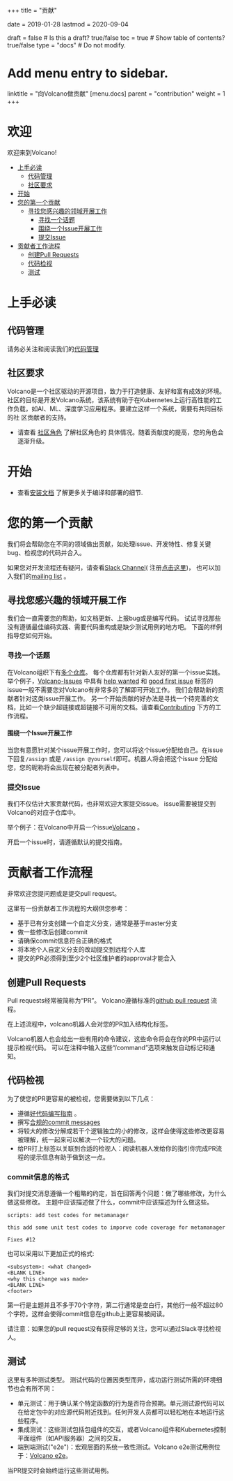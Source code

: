 +++
title = "贡献"


date = 2019-01-28
lastmod = 2020-09-04

draft = false  # Is this a draft? true/false
toc = true  # Show table of contents? true/false
type = "docs"  # Do not modify.

# Add menu entry to sidebar.
linktitle = "向Volcano做贡献"
[menu.docs]
  parent = "contribution"
  weight = 1
+++

# 欢迎

欢迎来到Volcano!

-   [上手必读](#before-you-get-started)
    -   [代码管理](#code-of-conduct)
    -   [社区要求](#community-expectations)
-   [开始](#getting-started)
-   [您的第一个贡献](#your-first-contribution)
    -   [寻找您感兴趣的领域开展工作](#find-something-to-work-on)
        -   [寻找一个话题](#find-a-good-first-topic)
        -   [围绕一个Issue开展工作](#work-on-an-issue)
        -   [提交Issue](#file-an-issue)
-   [贡献者工作流程](#contributor-workflow)
    -   [创建Pull Requests](#creating-pull-requests)
    -   [代码检视](#code-review)
    -   [测试](#testing)

# 上手必读

## 代码管理

请务必关注和阅读我们的[代码管理](https://github.com/volcano-sh/website/blob/master/CODE_OF_CONDUCT.md)

## 社区要求

Volcano是一个社区驱动的开源项目，致力于打造健康、友好和富有成效的环境。
社区的目标是开发Volcano系统，该系统有助于在Kubernetes上运行高性能的工作负载，如AI、ML、深度学习应用程序。要建立这样一个系统，需要有共同目标的社
区贡献者的支持。

- 请查看 [社区角色](https://github.com/volcano-sh/website/blob/master/content/en/docs/community-membership.md) 了解社区角色的
具体情况。随着贡献度的提高，您的角色会逐渐升级。


# 开始

- 查看[安装文档](https://github.com/volcano-sh/website/blob/master/content/en/docs/deployment.md) 了解更多关于编译和部署的细节.


# 您的第一个贡献

我们将会帮助您在不同的领域做出贡献，如处理issue、开发特性、修复关键bug、检视您的代码并合入。

如果您对开发流程还有疑问，请查看[Slack Channel](https://volcano-sh.slack.com)( 注册[点击这里](https://join.slack.com/t/volcano-sh/shared_invite/enQtNTU5NTU3NDU0MTc4LTgzZTQ2MzViNTFmNDg1ZGUyMzcwNjgxZGQ1ZDdhOGE3Mzg1Y2NkZjk1MDJlZTZhZWU5MDg2MWJhMzI3Mjg3ZTk))，
也可以加入我们的[mailing list](https://groups.google.com/forum/#!forum/volcano-sh) 。

## 寻找您感兴趣的领域开展工作

我们会一直需要您的帮助，如文档更新、上报bug或是编写代码。
试试寻找那些没有遵循最佳编码实践、需要代码重构或是缺少测试用例的地方吧。
下面的样例指导您如何开始。

### 寻找一个话题

在Volcano组织下有[多个仓库](https://github.com/volcano-sh/)。
每个仓库都有针对新人友好的第一个issue实践。
举个例子，[Volcano-Issues](https://github.com/volcano-sh/volcano) 中具有 [help wanted](https://github.com/volcano-sh/volcano/issues?q=is%3Aopen+is%3Aissue+label%3A%22help+wanted%22)
和 [good first issue](https://github.com/volcano-sh/volcano/issues?q=is%3Aopen+is%3Aissue+label%3A%22good+first+issue%22)
标签的issue一般不需要您对Volcano有非常多的了解即可开始工作。
我们会帮助新的贡献者针对这类issue开展工作。
另一个开始贡献的好办法是寻找一个待完善的文档，比如一个缺少超链接或超链接不可用的文档。请查看[Contributing](#contributing) 下方的工作流程。


#### 围绕一个Issue开展工作

当您有意愿针对某个issue开展工作时，您可以将这个issue分配给自己。在issue下回复`/assign` 或是 `/assign @yourself`即可。机器人将会把这个issue
分配给您，您的昵称将会出现在被分配者列表中。

### 提交Issue

我们不仅估计大家贡献代码，也非常欢迎大家提交issue。
issue需要被提交到Volcano的对应子仓库中。

举个例子：在Volcano中开启一个issue[Volcano](https://github.com/volcano-sh/volcano/issues) 。

开启一个issue时，请遵循默认的提交指南。

# 贡献者工作流程

非常欢迎您提问题或是提交pull request。

这里有一份贡献者工作流程的大纲供您参考：

- 基于已有分支创建一个自定义分支，通常是基于master分支
- 做一些修改后创建commit
- 请确保commit信息符合正确的格式
- 将本地个人自定义分支的改动提交到远程个人库
- 提交的PR必须得到至少2个社区维护者的approval才能合入

## 创建Pull Requests

Pull requests经常被简称为“PR”。
Volcano遵循标准的[github pull request](https://help.github.com/articles/about-pull-requests/) 流程。

在上述流程中，volcano机器人会对您的PR加入结构化标签。

Volcano机器人也会给出一些有用的命令建议，这些命令将会在你的PR中运行以提示检视代码。
可以在注释中输入这些“/command”选项来触发自动标记和通知。

## 代码检视

为了使您的PR更容易的被检视，您需要做到以下几点：

* 遵循[好代码编写指南](https://github.com/golang/go/wiki/CodeReviewComments) 。
* 撰写[合规的commit messages](https://chris.beams.io/posts/git-commit/)
* 将较大的修改分解成若干个逻辑独立的小的修改，这样会使得这些修改更容易被理解，统一起来可以解决一个较大的问题。
* 给PR打上标签以关联到合适的检视人：阅读机器人发给你的指引你完成PR流程的提示信息有助于做到这一点。


### commit信息的格式

我们对提交消息遵循一个粗略的约定，旨在回答两个问题：做了哪些修改，为什么做这些修改。
主题中应该描述做了什么，commit中应该描述为什么做这些。

```shell
scripts: add test codes for metamanager

this add some unit test codes to imporve code coverage for metamanager

Fixes #12
```

也可以采用以下更加正式的格式:

```shell
<subsystem>: <what changed>
<BLANK LINE>
<why this change was made>
<BLANK LINE>
<footer>
```

第一行是主题并且不多于70个字符，第二行通常是空白行，其他行一般不超过80个字符。这样会使得commit信息在github上更容易被阅读。

请注意：如果您的pull request没有获得足够的关注，您可以通过Slack寻找检视人。

## 测试

这里有多种测试类型。
测试代码的位置因类型而异，成功运行测试所需的环境细节也会有所不同：

* 单元测试：用于确认某个特定函数的行为是否符合预期。单元测试源代码可以在给定包中的对应源代码附近找到。任何开发人员都可以轻松地在本地运行这些程序。
* 集成测试：这些测试包括包组件的交互，或者Volcano组件和Kubernetes控制平面组件（如API服务器）之间的交互。
* 端到端测试("e2e")：宏观层面的系统一致性测试。Volcano e2e测试用例位于：[Volcano e2e](https://github.com/volcano-sh/volcano/tree/master/test/e2e)。

当PR提交时会始终运行这些测试用例。
